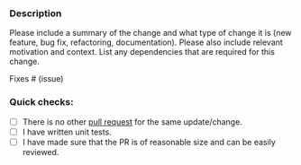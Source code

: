 ### Description

Please include a summary of the change and what type of change it is (new feature, bug fix, refactoring, documentation).
Please also include relevant motivation and context.
List any dependencies that are required for this change.

Fixes # (issue)

### Quick checks:

- [ ] There is no other [pull request](https://github.com/repository/conduit-connector-nba-stats/pulls) for the same update/change.
- [ ] I have written unit tests.
- [ ] I have made sure that the PR is of reasonable size and can be easily reviewed.